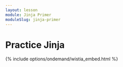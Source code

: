 ```yaml
---
layout: lesson
module: Jinja Primer
moduleSlug: jinja-primer
---
```


# Practice Jinja

{% include options/ondemand/wistia_embed.html %}